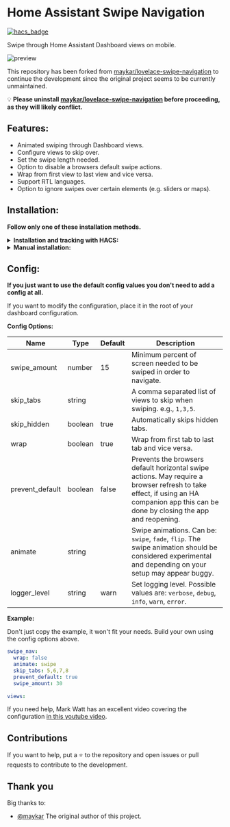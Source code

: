 # Home Assistant Swipe Navigation

[![hacs_badge](https://img.shields.io/badge/HACS-Default-41BDF5.svg)](https://github.com/hacs/integration)

Swipe through Home Assistant Dashboard views on mobile.

![preview](./example.gif)

This repository has been forked from [maykar/lovelace-swipe-navigation](https://github.com/maykar/lovelace-swipe-navigation) to continue the development since the original project seems to be currently unmaintained.

💡 **Please uninstall [maykar/lovelace-swipe-navigation](https://github.com/maykar/lovelace-swipe-navigation) before proceeding, as they will likely conflict.**

## Features:
* Animated swiping through Dashboard views.
* Configure views to skip over.
* Set the swipe length needed.
* Option to disable a browsers default swipe actions.
* Wrap from first view to last view and vice versa.
* Support RTL languages.
* Option to ignore swipes over certain elements (e.g. sliders or maps).

## Installation:
**Follow only one of these installation methods.**

<details>
  <summary><b>Installation and tracking with HACS:</b></summary>

1. In "Frontend" hit the plus button at the bottom right, search for "swipe navigation", and install.

2. Refresh the Dashboard page. You might need to clear the cache.
</details>

<details>
  <summary><b>Manual installation:</b></summary>
  
1. Copy [swipe-navigation.js](https://github.com/zanna-37/hass-swipe-navigation/releases/latest) from the latest release into `/www/hass-swipe-navigation/`

2. Add the resource in `ui-lovelace.yaml` or in Dashboard Resources.

```yaml
resources:
  # increase this version number at end of URL after each update
  - url: /local/hass-swipe-navigation/swipe-navigation.js?v=1.0.0
    type: module
```

3. Refresh the page, may need to clear cache.
</details>

## Config:
**If you just want to use the default config values you don't need to add a config at all.**

If you want to modify the configuration, place it in the root of your dashboard configuration.

**Config Options:**

| Name            | Type    | Default | Description                                                                                                                                                                           |
|-----------------|---------|---------|---------------------------------------------------------------------------------------------------------------------------------------------------------------------------------------|
| swipe_amount    | number  | 15      | Minimum percent of screen needed to be swiped in order to navigate.                                                                                                                   |
| skip_tabs       | string  |         | A comma separated list of views to skip when swiping. e.g., `1,3,5`.                                                                                                                  |
| skip_hidden     | boolean | true    | Automatically skips hidden tabs.                                                                                                                                                      |
| wrap            | boolean | true    | Wrap from first tab to last tab and vice versa.                                                                                                                                       |
| prevent_default | boolean | false   | Prevents the browsers default horizontal swipe actions. May require a browser refresh to take effect, if using an HA companion app this can be done by closing the app and reopening. |
| animate         | string  |         | Swipe animations. Can be: `swipe`, `fade`, `flip`. The swipe animation should be considered experimental and depending on your setup may appear buggy.                                |
| logger_level    | string  | warn    | Set logging level. Possible values are: `verbose`, `debug`, `info`, `warn`, `error`.                                                                                                  |


**Example:**

Don't just copy the example, it won't fit your needs. Build your own using the config options above.

```yaml
swipe_nav:
  wrap: false
  animate: swipe
  skip_tabs: 5,6,7,8
  prevent_default: true
  swipe_amount: 30
  
views:
```

If you need help, Mark Watt has an excellent video covering the configuration [in this youtube video](https://www.youtube.com/watch?v=03IPN9lBEfE&t=663s).

## Contributions
If you want to help, put a ⭐ to the repository and open issues or pull requests to contribute to the development.

## Thank you
Big thanks to:
* [@maykar](https://github.com/maykar) The original author of this project.
